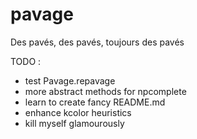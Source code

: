 # pavage
Des pavés, des pavés, toujours des pavés


TODO :
- test Pavage.repavage
- more abstract methods for npcomplete
- learn to create fancy README.md
- enhance kcolor heuristics
- kill myself glamourously
